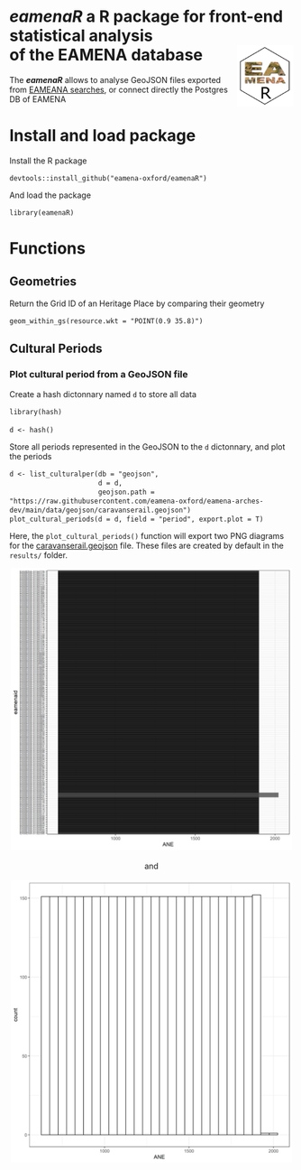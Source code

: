 # ***eamenaR*** a R package for front-end statistical analysis <br> of the EAMENA database <img src="https://raw.githubusercontent.com/eamena-oxford/eamena-arches-dev/main/www/eamenaR_logo.png" width='100px' align="right"/>

The ***eamenaR*** allows to analyse GeoJSON files exported from [EAMEANA searches](https://github.com/eamena-oxford/eamena-arches-dev/tree/main/data/geojson#readme), or connect directly the Postgres DB of EAMENA

# Install and load package

Install the R package

```
devtools::install_github("eamena-oxford/eamenaR")
```

And load the package

```
library(eamenaR)
```

# Functions

## Geometries

Return the Grid ID of an Heritage Place by comparing their geometry

```
geom_within_gs(resource.wkt = "POINT(0.9 35.8)")
```

## Cultural Periods
### Plot cultural period from a GeoJSON file

Create a hash dictonnary named `d` to store all data

```
library(hash)

d <- hash()
```

Store all periods represented in the GeoJSON to the `d` dictonnary, and plot the periods

```
d <- list_culturalper(db = "geojson", 
                      d = d, 
                      geojson.path = "https://raw.githubusercontent.com/eamena-oxford/eamena-arches-dev/main/data/geojson/caravanserail.geojson")
plot_cultural_periods(d = d, field = "period", export.plot = T)
```
Here, the `plot_cultural_periods()` function will export two PNG diagrams for the [caravanserail.geojson](https://github.com/eamena-oxford/eamena-arches-dev/blob/main/data/geojson/caravanserail.geojson) file. These files are created by default in the `results/` folder.

<p align="center">
  <img alt="img-name" src="https://raw.githubusercontent.com/eamena-oxford/eamena-arches-dev/main/data/time/results/cultural_period_byeamenaid.png" width="500">
<br><br>
and 
<br><br>
  <img alt="img-name" src="https://raw.githubusercontent.com/eamena-oxford/eamena-arches-dev/main/data/time/results/cultural_period_histog.png" width="500">
</p>

